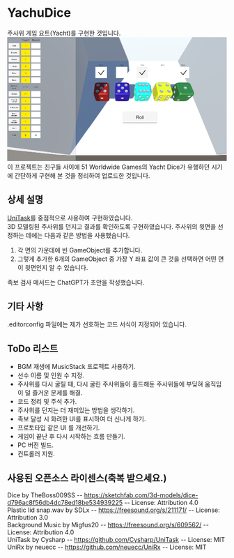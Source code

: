 # YachuDice
주사위 게임 요트(Yacht)를 구현한 것입니다.\
![Picture of YachuDice](./Images/Image01.PNG)\
이 프로젝트는 친구들 사이에 51 Worldwide Games의 Yacht Dice가 유행하던 시기에 간단하게 구현해 본 것을 정리하여 업로드한 것입니다.

## 상세 설명
[UniTask](https://github.com/Cysharp/UniTask)를 중점적으로 사용하여 구현하였습니다.\
3D 모델링된 주사위를 던지고 결과를 확인하도록 구현하였습니다.
주사위의 윗면을 선정하는 데에는 다음과 같은 방법을 사용했습니다.
 1. 각 면의 가운데에 빈 GameObject를 추가합니다.
 2. 그렇게 추가한 6개의 GameObject 중 가장 Y 좌표 값이 큰 것을 선택하면 어떤 면이 윗면인지 알 수 있습니다.
 
족보 검사 메서드는 ChatGPT가 초안을 작성했습니다.

## 기타 사항
.editorconfig 파일에는 제가 선호하는 코드 서식이 지정되어 있습니다.

## ToDo 리스트
 - BGM 재생에 MusicStack 프로젝트 사용하기.
 - 선수 이름 및 인원 수 지정.
 - 주사위를 다시 굴릴 때, 다시 굴린 주사위들이 홀드해둔 주사위들에 부딪혀 움직임이 덜 즐거운 문제를 해결.
 - 코드 정리 및 주석 추가.
 - 주사위를 던지는 더 재미있는 방법을 생각하기.
 - 족보 달성 시 화려한 UI를 표시하여 더 신나게 하기.
 - 프로토타입 같은 UI 를 개선하기.
 - 게임이 끝난 후 다시 시작하는 흐름 만들기.
 - PC 버전 빌드.
 - 컨트롤러 지원.

## 사용된 오픈소스 라이센스(축복 받으세요.)
Dice by TheBoss009SS -- https://sketchfab.com/3d-models/dice-d796ac8f56db4dc78ed18be534939225 -- License: Attribution 4.0  
Plastic lid snap.wav by SDLx -- https://freesound.org/s/211171/ -- License: Attribution 3.0  
Background Music by Migfus20 -- https://freesound.org/s/609562/ -- License: Attribution 4.0  
UniTask by Cysharp -- https://github.com/Cysharp/UniTask -- License: MIT  
UniRx by neuecc -- https://github.com/neuecc/UniRx -- License: MIT  